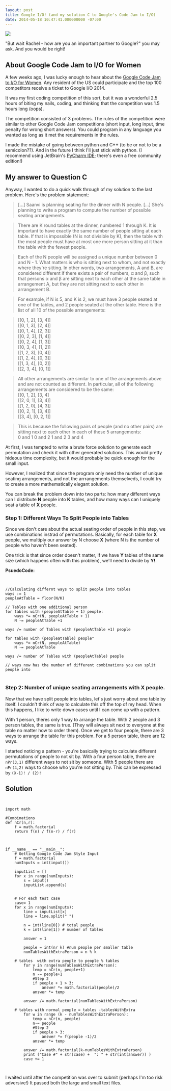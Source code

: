 ```yaml
---
layout: post
title: Google I/O! (and my solution C to Google's Code Jam to I/O)
date: 2014-05-18 10:47:41.000000000 -07:00
---
```

![](/content/images/2014/May/Screen_Shot_2014_05_16_at_6_42_53_PM.png)

"But wait Rachel - how are you an important partner to Google?" you may ask. And you would be right! 



## About Google Code Jam to I/O for Women

A few weeks ago, I was lucky enough to hear about the [Google Code Jam to I/O for Women](https://sites.google.com/site/codejamtoioforwomen/home). Any resident of the US could participate and the top 100 competitors receive a ticket to Google I/O 2014. 

It was my first coding competition of this sort, but it was a wonderful 2.5 hours of biting my nails, coding, and thinking that the competition was 1.5 hours long (oops). 

The competition consisted of 3 problems. The rules of the competition were similar to other Google Code Jam competitions (short input, long input, time penalty for wrong short answers). You could program in any language you wanted as long as it met the requirements in the rules.

I made the mistake of going between python and C++ (to be or not to be a semicolon??). And in the future I think I'll just stick with python. (I recommend using JetBrain's [PyCharm IDE](http://www.jetbrains.com/pycharm/); there's even a free community edition!)


## My answer to Question C

Anyway, I wanted to do a quick walk through of my solution to the last problem. Here's the problem statement:

>[...]  Saanvi is planning seating for the dinner with N people. [...] She's planning to write a program to compute the number of possible seating arrangements.

>There are K round tables at the dinner, numbered 1 through K. It is important to have exactly the same number of people sitting at each table. If that is impossible (N is not divisible by K), then the table with the most people must have at most one more person sitting at it than the table with the fewest people.

>Each of the N people will be assigned a unique number between 0 and N - 1. What matters is who is sitting next to whom, and not exactly where they're sitting. In other words, two arrangements, A and B, are considered different if there exists a pair of numbers, α and β, such that persons α and β are sitting next to each other at the same table in arrangement A, but they are not sitting next to each other in arrangement B.

>For example, if N is 5, and K is 2, we must have 3 people seated at one of the tables, and 2 people seated at the other table. Here is the list of all 10 of the possible arrangements: <br>

>[[0, 1, 2], [3, 4]]<br>
[[0, 1, 3], [2, 4]]<br>
[[0, 1, 4], [2, 3]]<br>
[[0, 2, 3], [1, 4]]<br>
[[0, 2, 4], [1, 3]]<br>
[[0, 3, 4], [1, 2]]<br>
[[1, 2, 3], [0, 4]]<br>
[[1, 2, 4], [0, 3]]<br>
[[1, 3, 4], [0, 2]]<br>
[[2, 3, 4], [0, 1]]<br>

>All other arrangements are similar to one of the arrangements above and are not counted as different. In particular, all of the following arrangements are considered to be the same:<br>
[[0, 1, 2], [3, 4] <br>
[[2, 0, 1], [3, 4]]<br>
[[1, 2, 0], [4, 3]]<br>
[[0, 2, 1], [3, 4]]<br>
[[3, 4], [0, 2, 1]]<br>

>This is because the following pairs of people (and no other pairs) are sitting next to each other in each of these 5 arrangements:<br>
0 and 1
0 and 2
1 and 2
3 and 4




At first, I was tempted to write a brute force solution to generate each permutation and check it with other generated solutions. This would pretty hideous time complexity, but it would probably be quick enough for the small input.

However, I realized that since the program only need the number of unique seating arrangements, and not the arrrangements themselveds, I could try to create a more mathematically elegant solution.

You can break the problem down into two parts: how many different ways can I distribute **N** people into **K** tables, and how many ways can I uniquely seat a table of **X** people.

###  Step 1: Different Ways To Split People into Tables

Since we don't care about the actual seating order of people in this step, we use combinations instrad of permutations. Basically, for each table for **X** people, we multiply our answer by N choose **X** (where N is the number of people who haven't been seated).

One trick is that since order doesn't matter, if we have **Y** tables of the same size (which happens often with this problem), we'll need to divide by **Y!**.

**PsuedoCode:**
<pre> <code>

//Calculating differnt ways to split people into tables
ways := 1
peopleAtTable = floor(N/K)

// Tables with one additional person
for tables with (peopleAtTable + 1) people:
	ways *= nCr(N, peopleAtTable + 1)
    N -= peopleAtTable +1
    
ways /= number of Tables with (peopleAtTable +1) people

for tables with (peopleatTable) people"
	ways *= nCr(N, peopleAtTable)
    N -= peopleAtTable

ways /= number of Tables with (peopleAtTable) people

// ways now has the number of different combinations you can split people into
</code> </pre>


### Step 2: Number of unique seating arrangements with X people.

Now that we have split people into tables, let's just worry about one table by itself. I couldn't think of way to calculate this off the top of my head. When this happens, I like to write down cases until I can come up with a pattern.

With 1 person, theres only 1 way to arrange the table. With 2 people and 3 person tables, the same is true. (They will always sit next to everyone at the table no matter how to order them).  Once we get to four people, there are 3 ways to arrange the table for this problem. For a 5 person table, there are 12 ways.

I started noticing a pattern - you're basically trying to calculate different permutations of people to not sit by. With a four person table, there are `nPr(3,1)` different ways to not sit by someone. With 5 people there are `nPr(4,2)` ways to choose who you're not sitting by. This can be expressed by `(X-1)! / (2)!`



## Solution

<pre><code>

import math

#Combinations
def nCr(n,r):
    f = math.factorial
    return f(n) / f(n-r) / f(r)



if __name__ == "__main__":
    # Getting Google Code Jam Style Input
    f = math.factorial
    numInputs = int(input())

    inputList = []
    for x in range(numInputs):
        s = input()
        inputList.append(s)


    # For each test case
    case= 1
    for x in range(numInputs):
        line = inputList[x]
        line = line.split(" ")

        n = int(line[0]) # total people
        k = int(line[1]) # number of tables

        answer = 1

        people = int(n/ k) #num people per smaller table
        numTablesWithExtraPerson = n % k

    # tables  with extra people to people % tables
        for y in range(numTablesWithExtraPerson):
            temp = nCr(n, people+1)
            n -= people+1
            #Step 2
            if people + 1 > 3:
                answer *= math.factorial(people)/2
            answer *= temp
            
        answer /= math.factorial(numTablesWithExtraPerson)

    # tables with normal people = tables -tablesWithExtra
        for w in range (k - numTablesWithExtraPerson):
            temp = nCr(n, people)
            n-= people
            #Step 2
            if people > 3:            
                answer *= f(people -1)/2
            answer *= temp
    
        answer /= math.factorial(k-numTablesWithExtraPerson)
        print ("Case #" + str(case) +  ": " + str(int(answer)) )
        case += 1


</code></pre>


I waited until after the competition was over to submit (perhaps I'm too risk adversive!) It passed both the large and small text files.










